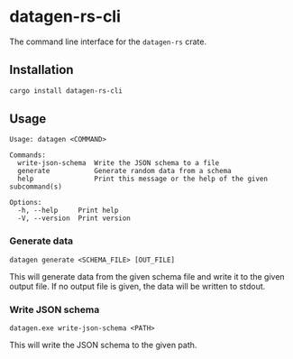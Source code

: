 # datagen-rs-cli

The command line interface for the `datagen-rs` crate.

## Installation
```bash
cargo install datagen-rs-cli
```

## Usage

```text
Usage: datagen <COMMAND>

Commands:
  write-json-schema  Write the JSON schema to a file
  generate           Generate random data from a schema
  help               Print this message or the help of the given subcommand(s)

Options:
  -h, --help     Print help
  -V, --version  Print version
```

### Generate data

```text
datagen generate <SCHEMA_FILE> [OUT_FILE]
```

This will generate data from the given schema file and write it to the given
output file. If no output file is given, the data will be written to stdout.

### Write JSON schema

```text
datagen.exe write-json-schema <PATH>
```

This will write the JSON schema to the given path.
